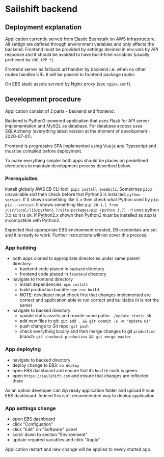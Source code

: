 # Sailshift backend

## Deployment explanation

Application currently served from Elastic Beanstalk on AWS infrastructure. All settign are defined through environment
variables and only affects the backend. Frontend must be provided by settings devined in env,vars by API response
and it should be avoided to have build-time variables (usually prefiexed by `VUE_APP_*`).

Frontend server as fallback url handler by backend i.e. when no other routes handles URL it will be passed to
frontend package router.

On EBS static assets serverd by Nginx proxy (see `nginx.conf`).

## Development procedure

Application consist of 2 parts - backend and frontend.

Backend is Python3-powered application that uses Flask for API server implementation and MySQL as database. For database
access uses SQLAlchemy (everything latest version at the moment of development - 2020-07-01).

Frontend is progressive SPA implemented using Vue.js and Typescript and must be compiled before deployment.

To make everything simpler both apps should be places on predefined directories to maintain development process
described below.

### Prerequisites
Install globally AWS EB CLI tool: `pip3 install awsebcli`. Sometimes `pip3` unavailable and then check before
that Python3 is installed: `python --version`. If it shown something like `3.x` then check what Python used by `pip`:
`pip --version`. It shows something like `pip 20.1.1 from /usr/local/lib/python3.7/site-packages/pip (python 3.7)` -
it uses python 3.x so it is ok. If Python2.x shown then Python3 *must* be installed as app is incompatible with
Python2.

Expected that appropriate EBS environment created, EB credentials are set and it is ready to work. Further instructions
will not cover this process.

### App building

- both apps cloned to appropriate directories under same parent directory:
    - backend code placed in `backend` directory
    - frontend code placed in `frontend` directory
- navigate to frontend directory
    - install dependencies: `npm install`
    - build production bundle: `npm run build`
    - NOTE: developer must check first that changes implemented are correct and application able to run correct
        and buildable (it is not the same)
- navigate to backed directory
    - update static assets and rewrite some paths: `./update_static.sh`
    - add new files to git: `git add . && git commit -a -m "Update UI"`
    - push change to Git repo: `git push`
    - check everything locally and theh merge changes to git `production` branch:
        `git checkout production && git merge master`

### App deploying

- navigate to backed directory
- deploy change to EBS: `eb deploy`
- open EBS dashboard and ensure that its `health` mark is green.
- open `https://sailshift.com` and ensure that changes are reflected there

As an option developer can zip ready application folder and upload it viue EBS dashboard. Indeed this isn't recommended
way to deploy applicaiton.

### App settings change

- open EBS dashboard
- click "Configuation"
- click "Edit" on "Software" panel
- scroll down to section "Environment"
- update required variables and click "Apply"

Application restart and new change will be applied to newly started app.
